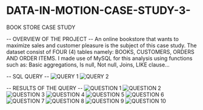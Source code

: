 # DATA-IN-MOTION-CASE-STUDY-3-
BOOK STORE CASE STUDY

-- OVERVIEW OF THE PROJECT --
An online bookstore that wants to maximize sales and customer pleasure is the subject of this case study.
The dataset consist of FOUR (4) tables namely:
BOOKS, CUSTOMERS, ORDERS AND ORDER ITEMS.
I made use of MySQL for this analysis using functions such as: Basic aggregations, Is null, Not null, Joins, LIKE clause...

-- SQL QUERY --
![QUERY 1](https://github.com/jaybee30/DATA-IN-MOTION-CASE-STUDY-3-/assets/106179938/fab94819-034d-42b3-919b-ad1584a20022)
![QUERY 2](https://github.com/jaybee30/DATA-IN-MOTION-CASE-STUDY-3-/assets/106179938/3c840211-23e4-47a8-a789-a01682ddb0ad)

-- RESULTS OF THE QUERY --
![QUESTION 1](https://github.com/jaybee30/DATA-IN-MOTION-CASE-STUDY-3-/assets/106179938/01e42396-059a-400d-8e26-ad83e257082e)
![QUESTION 2](https://github.com/jaybee30/DATA-IN-MOTION-CASE-STUDY-3-/assets/106179938/4b0a982d-a6ef-4287-aa55-0b150f560caa)
![QUESTION 3](https://github.com/jaybee30/DATA-IN-MOTION-CASE-STUDY-3-/assets/106179938/b9534288-91cd-4e91-a52f-40c7f1bd6c17)
![QUESTION 4](https://github.com/jaybee30/DATA-IN-MOTION-CASE-STUDY-3-/assets/106179938/c700813c-2f40-49df-8d40-b98cbc45d5cc)
![QUESTION 5](https://github.com/jaybee30/DATA-IN-MOTION-CASE-STUDY-3-/assets/106179938/dbe68979-2dd4-4605-863b-788145a90136)
![QUESTION 6](https://github.com/jaybee30/DATA-IN-MOTION-CASE-STUDY-3-/assets/106179938/113e7e54-cdd7-4fbe-b6a4-5d0ebbecf2c5)
![QUESTION 7](https://github.com/jaybee30/DATA-IN-MOTION-CASE-STUDY-3-/assets/106179938/13fedf5f-4c91-40ad-93d1-943f32b521b5)
![QUESTION 8](https://github.com/jaybee30/DATA-IN-MOTION-CASE-STUDY-3-/assets/106179938/7fea8622-59ee-4a65-b8a1-74e48c24f13b)
![QUESTION 9](https://github.com/jaybee30/DATA-IN-MOTION-CASE-STUDY-3-/assets/106179938/b39f630b-024e-4d67-9c4e-c88c0c530032)
![QUESTION 10](https://github.com/jaybee30/DATA-IN-MOTION-CASE-STUDY-3-/assets/106179938/d3f60237-610b-48c7-a67a-7559baa4562f)











